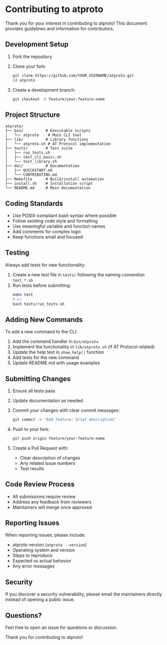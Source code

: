 # Contributing to atproto

Thank you for your interest in contributing to atproto! This document provides guidelines and information for contributors.

## Development Setup

1. Fork the repository
2. Clone your fork:
   ```bash
   git clone https://github.com/YOUR_USERNAME/atproto.git
   cd atproto
   ```

3. Create a development branch:
   ```bash
   git checkout -b feature/your-feature-name
   ```

## Project Structure

```
atproto/
├── bin/          # Executable scripts
│   └── atproto    # Main CLI tool
├── lib/          # Library functions
│   └── atproto.sh # AT Protocol implementation
├── tests/        # Test suite
│   ├── run_tests.sh
│   ├── test_cli_basic.sh
│   └── test_library.sh
├── doc/          # Documentation
│   ├── QUICKSTART.md
│   └── CONTRIBUTING.md
├── Makefile      # Build/install automation
├── install.sh    # Installation script
└── README.md     # Main documentation
```

## Coding Standards

- Use POSIX-compliant bash syntax where possible
- Follow existing code style and formatting
- Use meaningful variable and function names
- Add comments for complex logic
- Keep functions small and focused

## Testing

Always add tests for new functionality:

1. Create a new test file in `tests/` following the naming convention `test_*.sh`
2. Run tests before submitting:
   ```bash
   make test
   # or
   bash tests/run_tests.sh
   ```

## Adding New Commands

To add a new command to the CLI:

1. Add the command handler in `bin/atproto`
2. Implement the functionality in `lib/atproto.sh` (if AT Protocol related)
3. Update the help text in `show_help()` function
4. Add tests for the new command
5. Update README.md with usage examples

## Submitting Changes

1. Ensure all tests pass
2. Update documentation as needed
3. Commit your changes with clear commit messages:
   ```bash
   git commit -m "Add feature: brief description"
   ```

4. Push to your fork:
   ```bash
   git push origin feature/your-feature-name
   ```

5. Create a Pull Request with:
   - Clear description of changes
   - Any related issue numbers
   - Test results

## Code Review Process

- All submissions require review
- Address any feedback from reviewers
- Maintainers will merge once approved

## Reporting Issues

When reporting issues, please include:

- atproto version (`atproto --version`)
- Operating system and version
- Steps to reproduce
- Expected vs actual behavior
- Any error messages

## Security

If you discover a security vulnerability, please email the maintainers directly instead of opening a public issue.

## Questions?

Feel free to open an issue for questions or discussion.

Thank you for contributing to atproto!
